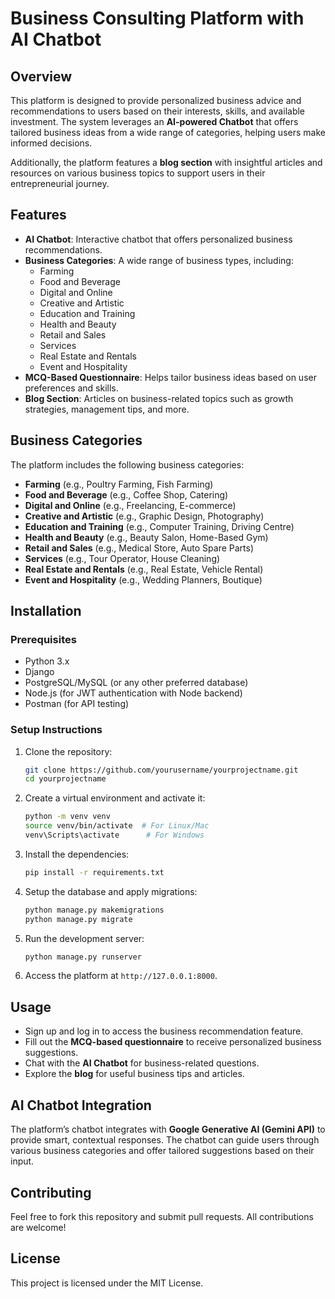 

# Business Consulting Platform with AI Chatbot

## Overview

This platform is designed to provide personalized business advice and recommendations to users based on their interests, skills, and available investment. The system leverages an **AI-powered Chatbot** that offers tailored business ideas from a wide range of categories, helping users make informed decisions. 

Additionally, the platform features a **blog section** with insightful articles and resources on various business topics to support users in their entrepreneurial journey.

## Features

- **AI Chatbot**: Interactive chatbot that offers personalized business recommendations.
- **Business Categories**: A wide range of business types, including:
  - Farming
  - Food and Beverage
  - Digital and Online
  - Creative and Artistic
  - Education and Training
  - Health and Beauty
  - Retail and Sales
  - Services
  - Real Estate and Rentals
  - Event and Hospitality
- **MCQ-Based Questionnaire**: Helps tailor business ideas based on user preferences and skills.
- **Blog Section**: Articles on business-related topics such as growth strategies, management tips, and more.

## Business Categories

The platform includes the following business categories:
- **Farming** (e.g., Poultry Farming, Fish Farming)
- **Food and Beverage** (e.g., Coffee Shop, Catering)
- **Digital and Online** (e.g., Freelancing, E-commerce)
- **Creative and Artistic** (e.g., Graphic Design, Photography)
- **Education and Training** (e.g., Computer Training, Driving Centre)
- **Health and Beauty** (e.g., Beauty Salon, Home-Based Gym)
- **Retail and Sales** (e.g., Medical Store, Auto Spare Parts)
- **Services** (e.g., Tour Operator, House Cleaning)
- **Real Estate and Rentals** (e.g., Real Estate, Vehicle Rental)
- **Event and Hospitality** (e.g., Wedding Planners, Boutique)

## Installation

### Prerequisites

- Python 3.x
- Django
- PostgreSQL/MySQL (or any other preferred database)
- Node.js (for JWT authentication with Node backend)
- Postman (for API testing)

### Setup Instructions

1. Clone the repository:
   ```bash
   git clone https://github.com/yourusername/yourprojectname.git
   cd yourprojectname
   ```

2. Create a virtual environment and activate it:
   ```bash
   python -m venv venv
   source venv/bin/activate  # For Linux/Mac
   venv\Scripts\activate      # For Windows
   ```

3. Install the dependencies:
   ```bash
   pip install -r requirements.txt
   ```

4. Setup the database and apply migrations:
   ```bash
   python manage.py makemigrations
   python manage.py migrate
   ```

5. Run the development server:
   ```bash
   python manage.py runserver
   ```

6. Access the platform at `http://127.0.0.1:8000`.

## Usage

- Sign up and log in to access the business recommendation feature.
- Fill out the **MCQ-based questionnaire** to receive personalized business suggestions.
- Chat with the **AI Chatbot** for business-related questions.
- Explore the **blog** for useful business tips and articles.

## AI Chatbot Integration

The platform’s chatbot integrates with **Google Generative AI (Gemini API)** to provide smart, contextual responses. The chatbot can guide users through various business categories and offer tailored suggestions based on their input.

## Contributing

Feel free to fork this repository and submit pull requests. All contributions are welcome!

## License

This project is licensed under the MIT License.

